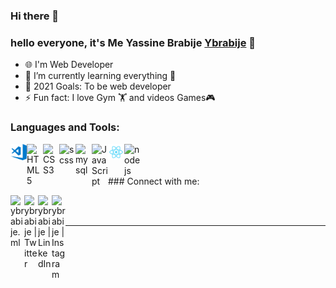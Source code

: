 ### Hi there 👋

### hello everyone, it's Me Yassine Brabije  [Ybrabije][website] 👋

- 🌐 I'm Web Developer
- 🌱 I’m currently learning everything 💪
- 🥅 2021 Goals: To be web developer
- ⚡ Fun fact: I love Gym 🏋 and videos Games🎮
### Languages and Tools:
<img align="left" alt="Visual Studio Code" width="26px" src="https://raw.githubusercontent.com/github/explore/80688e429a7d4ef2fca1e82350fe8e3517d3494d/topics/visual-studio-code/visual-studio-code.png" />
<img align="left" alt="HTML5" width="26px" src="https://www.flaticon.com/svg/vstatic/svg/919/919827.svg?token=exp=1616871102~hmac=d1ab97b5f27ed336f68b972adec86d8e" /> 
<img align="left" alt="CSS3" width="26px" src="https://www.flaticon.com/svg/vstatic/svg/919/919826.svg?token=exp=1616871123~hmac=124575383fba8d9955fb233767fd28d0" /> 
<img align="left" alt="scss" width="26px" src="https://www.flaticon.com/svg/vstatic/svg/919/919831.svg?token=exp=1616870383~hmac=338339d8f82c262509715619e03a3f31" /> 
<img align="left" alt="mysql" width="26px" src="https://www.flaticon.com/svg/vstatic/svg/919/919836.svg?token=exp=1616870996~hmac=fdb5d1c6994be3ee0af75041edb108fc" /> 
<img align="left" alt="JavaScript" width="26px" src="https://www.flaticon.com/svg/vstatic/svg/919/919828.svg?token=exp=1616871033~hmac=ca1e7d1a703c546b8272bad7b5984a53"/> 
<img align="left" alt="React" width="26px" src="https://raw.githubusercontent.com/github/explore/80688e429a7d4ef2fca1e82350fe8e3517d3494d/topics/react/react.png" /> 
<img align="left" alt="nodejs" width="26px" src="https://www.flaticon.com/svg/vstatic/svg/919/919825.svg?token=exp=1616870473~hmac=ab5f5ddb11b928c2308294dcba3989e9" /> 

 <br />
 <br />
 <br />
### Connect with me:

[<img align="left" alt="ybrabije.ml" width="22px" src="https://www.flaticon.com/svg/vstatic/svg/744/744480.svg?token=exp=1616869911~hmac=a865f270824593b1793cf70aa8668413" />][website]
[<img align="left" alt="ybrabije | Twitter" width="22px" src="https://www.flaticon.com/svg/vstatic/svg/179/179342.svg?token=exp=1616870012~hmac=22feec2606f7aec30022d94e73c46b94" />][twitter]
[<img align="left" alt="ybrabije | LinkedIn" width="22px" src="https://www.flaticon.com/svg/vstatic/svg/179/179330.svg?token=exp=1616870044~hmac=dc21c7914d20d3d6e55b83a6597f65a9" />][linkedin]
[<img align="left" alt="ybrabije | Instagram" width="22px" src="https://www.flaticon.com/premium-icon/icons/svg/3955/3955024.svg" />][instagram]



<br />
<br />

--- 
[website]: https://ybrabije.ml
[twitter]: https://twitter.com/YBrabije
[instagram]: https://www.instagram.com/brabijey/
[linkedin]: https://www.linkedin.com/in/yassine-brabije-b5b5a31b5/





